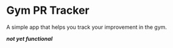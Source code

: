 # Gym PR Tracker

A simple app that helps you track your improvement in the gym.

***not yet functional***
